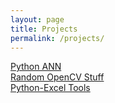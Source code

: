```yaml
---
layout: page
title: Projects
permalink: /projects/
---
```


[Python ANN](https://github.com/washt/NeuralNetPy)<br />
[Random OpenCV Stuff](https://github.com/washt/OpenCV-Projects)<br />
[Python-Excel Tools](https://github.com/washt/xlsUtils)<br />